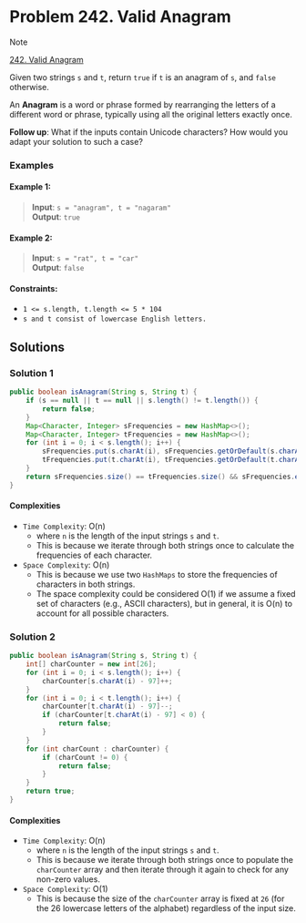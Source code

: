 # Problem 242. Valid Anagram

> [!NOTE]
> [242. Valid Anagram](https://leetcode.com/problems/valid-anagram/description/?envType=study-plan-v2&envId=top-interview-150)

Given two strings `s` and `t`, return `true` if `t` is an anagram of `s`, and `false` otherwise.

An **Anagram** is a word or phrase formed by rearranging the letters of a different word or phrase, typically using all the original letters exactly once.

**Follow up**: What if the inputs contain Unicode characters? How would you adapt your solution to such a case?

### Examples

#### Example 1:

> **Input**: `s = "anagram", t = "nagaram"`<br/>
> **Output**: `true`<br/>

#### Example 2:

> **Input**: `s = "rat", t = "car"`<br/>
> **Output**: `false`<br/>

#### Constraints:

- `1 <= s.length, t.length <= 5 * 104`
- `s and t consist of lowercase English letters.`

## Solutions

### Solution 1

```java
public boolean isAnagram(String s, String t) {
    if (s == null || t == null || s.length() != t.length()) {
        return false;
    }
    Map<Character, Integer> sFrequencies = new HashMap<>();
    Map<Character, Integer> tFrequencies = new HashMap<>();
    for (int i = 0; i < s.length(); i++) {
        sFrequencies.put(s.charAt(i), sFrequencies.getOrDefault(s.charAt(i), 0) + 1);
        tFrequencies.put(t.charAt(i), tFrequencies.getOrDefault(t.charAt(i), 0) + 1);
    }
    return sFrequencies.size() == tFrequencies.size() && sFrequencies.equals(tFrequencies);
}
```

#### Complexities

- `Time Complexity`: O(n)
    - where `n` is the length of the input strings `s` and `t`.
    - This is because we iterate through both strings once to calculate the frequencies of each character.
- `Space Complexity`: O(n)
    - This is because we use two `HashMaps` to store the frequencies of characters in both strings.
    - The space complexity could be considered O(1) if we assume a fixed set of characters (e.g., ASCII characters), but in general, it is O(n) to account for all possible characters.

### Solution 2

```java
public boolean isAnagram(String s, String t) {
    int[] charCounter = new int[26];
    for (int i = 0; i < s.length(); i++) {
        charCounter[s.charAt(i) - 97]++;
    }
    for (int i = 0; i < t.length(); i++) {
        charCounter[t.charAt(i) - 97]--;
        if (charCounter[t.charAt(i) - 97] < 0) {
            return false;
        }
    }
    for (int charCount : charCounter) {
        if (charCount != 0) {
            return false;
        }
    }
    return true;
}
```

#### Complexities

- `Time Complexity`: O(n)
    - where `n` is the length of the input strings `s` and `t`.
    - This is because we iterate through both strings once to populate the `charCounter` array and then iterate through it again to check for any non-zero values.
- `Space Complexity`: O(1)
    - This is because the size of the `charCounter` array is fixed at `26` (for the 26 lowercase letters of the alphabet) regardless of the input size.
